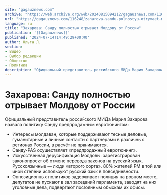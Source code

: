 ```yaml
---
site: "gagauznews.com"
archive: "https://web.archive.org/web/20240815094212/gagauznews.com/116248/zaharova-sandu-polnostyu-otryvaet-moldovu-ot-rossii.html"
url: "https://gagauznews.com/116248/zaharova-sandu-polnostyu-otryvaet-moldovu-ot-rossii.html"
language: ru
title: "Захарова: Санду полностью отрывает Молдову от России"
publication: '[[Gagauznews]]'
published: '2024-07-14T14:49:29+00:00'
author: Ольга Л.
section:
- Видео
- Выбор редакции
- Общество
- Политика
description: "Официальный представитель российского МИДа Мария Захарова назвала политику Санду предпродажным евротюнингом: Интересы молдаван, которые поддерживают тесные деловые, гуманитарные и личные контакты с партнёрами в различных регионах России, в расчёт не принимаются. Санду-PAS осуществляет «предпродажный евротюнинг». Искусственная дерусификация Молдовы: зарегистрирован законопроект об отмене перевода законов на русский язык. Русскоязычные — люди «второго сорта». 80% жителей РМ в той или иной степени используют русский язык в повседневности. Оппозиционных политиков задерживает полиция на ровном месте, депутатов не пускают в зал заседаний парламента, заводят на них уголовные дела, подвергают постоянным обыскам их офисы."
---
```


# Захарова: Санду полностью отрывает Молдову от России

Официальный представитель российского МИДа Мария Захарова назвала политику Санду предпродажным евротюнингом:

- Интересы молдаван, которые поддерживают тесные деловые, гуманитарные и личные контакты с партнёрами в различных регионах России, в расчёт не принимаются.
- Санду-PAS осуществляет «предпродажный евротюнинг».
- Искусственная дерусификация Молдовы: зарегистрирован законопроект об отмене перевода законов на русский язык. Русскоязычные — люди «второго сорта». 80% жителей РМ в той или иной степени используют русский язык в повседневности.
- Оппозиционных политиков задерживает полиция на ровном месте, депутатов не пускают в зал заседаний парламента, заводят на них уголовные дела, подвергают постоянным обыскам их офисы.